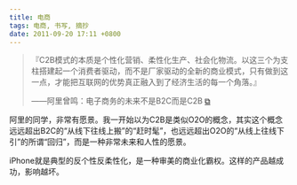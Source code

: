 ```yaml
---
title: 电商
tags: 电商, 书写, 摘抄
date: 2011-09-20 17:11 +0800
---
```



> 『C2B模式的本质是个性化营销、柔性化生产、社会化物流。以这三个为支柱搭建起一个消费者驱动，而不是厂家驱动的全新的商业模式，只有做到这一点，才能把互联网的优势真正融入到了经济生活的每一个角落。』
>
> ——阿里曾鸣：电子商务的未来不是B2C而是C2B [&#x29c9;](http://tech.qq.com/a/20110919/000303.htm)

阿里的同学，非常有愿景。我一开始以为C2B是类似O2O的概念，其实这个概念远远超出B2C的“从线下往线上搬”的“赶时髦”，也远远超出O2O的“从线上往线下引”的所谓“回归”，而是一种非常未来和人性的愿景。

iPhone就是典型的反个性反柔性化，是一种审美的商业化霸权。这样的产品越成功，影响越坏。


